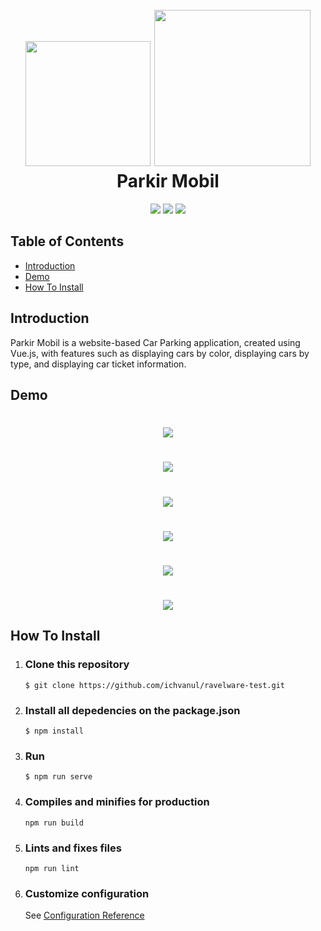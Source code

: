 <h1 align="center">
  <br>
  <img src="https://github.com/ichvanul/ravelware-test/blob/master/src/assets/img/parkingcar.jpg" width="200">
  <img src="https://github.com/ichvanul/ravelware-test/blob/master/src/assets/img/vue.jpg" width="250">
  <br>
  Parkir Mobil
  <br>
</h1>

<p align="center">
  <img src="https://img.shields.io/badge/Vue.js-v2.6.11-green">
  <img src="https://img.shields.io/badge/Vue%20Chartkick-v0.6.0-red">
  <img src="https://img.shields.io/badge/Chart.js-v2.9.3-brightgreen">
</p>

## Table of Contents

- [Introduction](#introduction)
- [Demo](#demo)
- [How To Install](#how-to-install)

## Introduction

Parkir Mobil is a website-based Car Parking application, created using Vue.js, with features such as displaying cars by color, displaying cars by type, and displaying car ticket information.

## Demo

<h1 align="center">
  <img src="https://github.com/ichvanul/ravelware-test/blob/master/src/assets/img/page1.png">
</h1>
<h1 align="center">
  <img src="https://github.com/ichvanul/ravelware-test/blob/master/src/assets/img/page2.png">
</h1>
<h1 align="center">
  <img src="https://github.com/ichvanul/ravelware-test/blob/master/src/assets/img/page3.png">
</h1>
<h1 align="center">
  <img src="https://github.com/ichvanul/ravelware-test/blob/master/src/assets/img/page4.png">
</h1>
<h1 align="center">
  <img src="https://github.com/ichvanul/ravelware-test/blob/master/src/assets/img/page5.png">
</h1>
<h1 align="center">
  <img src="https://github.com/ichvanul/ravelware-test/blob/master/src/assets/img/page6.png">
</h1>

## How To Install

1. ### Clone this repository
   ```
   $ git clone https://github.com/ichvanul/ravelware-test.git
   ```
2. ### Install all depedencies on the package.json
   ```
   $ npm install
   ```
3. ### Run
   ```
   $ npm run serve
   ```
4. ### Compiles and minifies for production
   ```
   npm run build
   ```
5. ### Lints and fixes files
   ```
   npm run lint
   ```
6. ### Customize configuration
   See [Configuration Reference](https://cli.vuejs.org/config/)
